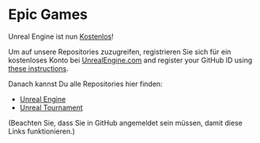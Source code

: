 # Epic Games

Unreal Engine ist nun [Kostenlos](https://www.unrealengine.com/blog/ue4-is-free)!

Um auf unsere Repositories zuzugreifen, registrieren Sie sich für ein kostenloses Konto bei [UnrealEngine.com](https://www.unrealengine.com) and register your GitHub ID using [these instructions](https://www.unrealengine.com/ue4-on-github). 

Danach kannst Du alle Repositories hier finden:

*  [Unreal Engine](https://github.com/EpicGames/UnrealEngine)
*  [Unreal Tournament](https://github.com/EpicGames/UnrealTournament)
  
(Beachten Sie, dass Sie in GitHub angemeldet sein müssen, damit diese Links funktionieren.)
